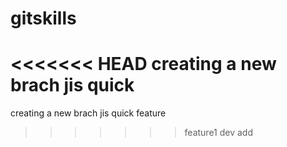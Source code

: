 # gitskills
<<<<<<< HEAD
creating a new brach jis quick
=======
creating a new brach jis quick
feature
>>>>>>> feature1
dev add
